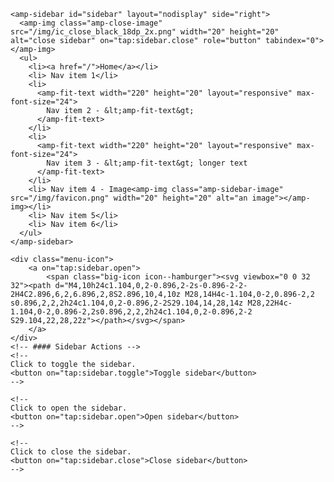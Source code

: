 <!---
  {
    "comment": "amp-sidebar needs to be the first element after the body tag, this is currently not possible the way examples are structured", 
    "skipValidation": true
  }
--->
<!--
  #### Introduction
  A sidebar provides a way to display meta content intended for temporary access (navigation links, buttons, menus, etc.). The sidebar can be revealed by a button tap while the main content remains visually underneath.
-->
<!-- -->
<head>
  <meta charset="utf-8">
  <script async src="https://cdn.ampproject.org/v0.js"></script>
  <!-- #### Setup -->
  <!--
    Import the `amp-sidebar` component.
  -->
  <script async custom-element="amp-sidebar" src="https://cdn.ampproject.org/v0/amp-sidebar-0.1.js"></script>
  <script async custom-element="amp-fit-text" src="https://cdn.ampproject.org/v0/amp-fit-text-0.1.js"></script> 
  <link rel="canonical" href="<%host%>/components/amp-sidebar/">
  <meta name="viewport" content="width=device-width,minimum-scale=1,initial-scale=1">
  <style amp-custom>
  
    
amp-sidebar { width: 250px; background-color: white; }
amp-sidebar ul, amp-sidebar li { margin: 0; padding: 0; }
amp-sidebar li { list-style: none; height: 100%; }
amp-sidebar a { padding: 0.6em 0 0.6em 0.6em; display: block; text-decoration: none; color: black; }
amp-sidebar a:hover { background: #828282; color: white; }

.right { float: right; }

body { font-family: "Helvetica Neue", "Open Sans", Arial, Helvetica, sans-serif; margin: 0; padding: 0; text-rendering: optimizeLegibility; -webkit-font-smoothing: antialiased; -moz-font-feature-settings: "liga=1, dlig=1"; -webkit-font-feature-settings: "liga", "dlig"; -o-font-feature-settings: "liga", "dlig"; font-feature-settings: "liga", "dlig"; }

html { -webkit-box-sizing: border-box; -moz-box-sizing: border-box; box-sizing: border-box; }

*, *:before, *:after { -webkit-box-sizing: inherit; -moz-box-sizing: inherit; box-sizing: inherit; }

.icon > svg { display: inline-block; width: 16px; height: 16px; vertical-align: middle; }
.icon > svg path { fill: #828282; }

.big-icon > svg { display: inline-block; width: 32px; height: 32px; vertical-align: middle; }
.big-icon > svg path { fill: #828282; }

.menu-icon { cursor: pointer; }

amp-img { background-color: #828282; }

.cf:after { content: ""; display: table; clear: both; }

main { display: block; }

.site-header { position: relative; width: 100%; max-width: 700px; margin: 16px auto 0 auto; }
@media only screen and (max-width: 800px) { .site-header { padding: 0 16px; } }
.site-header .page-links { display: block; position: absolute; top: 10px; right: 16px; font-weight: 200; font-style: normal; font-size: 18px; line-height: 30px; }
.site-header .page-links a { text-decoration: none; color: #999999; }
.site-header .page-links a:hover { color: #333333; }

.blog-header { width: 100%; max-width: 700px; margin: 0 auto; position: relative; padding: 0; }
.blog-header .blog-title { margin-bottom: 8px; font-size: 50px; font-weight: 700; letter-spacing: -2px; outline: 0; line-height: 50px; word-break: break-word; color: #333333; }
.blog-header .blog-description { font-size: 28px; margin: 0 0 20px; padding: 0; line-height: 1.2; color: #666666; font-weight: 300; }

.content { width: 100%; max-width: 700px; margin: 25px auto 0 auto; }
@media only screen and (max-width: 800px) { .content { padding: 0 16px; } }
.content article { padding: 20px 0; border-bottom: 1px solid #f2f2f0; }
.content article:last-child { border-bottom: 0; }
.content article .post-title { letter-spacing: -0.02em; font-weight: 700; font-style: normal; display: block; font-size: 36px; line-height: 1.15; margin: 0 0; }
.content article .post-title a { text-decoration: none; color: #333332; }
.content article .post-title a:hover { text-decoration: none; }
.content article .post-excerpt { letter-spacing: -0.02em; font-weight: 300; font-style: normal; font-size: 20px; line-height: 1.59; color: #666665; }
.content article .post-meta { font-size: 14px; color: #b3b3b1; line-height: 30px; }
.content article .post-meta a { color: #b3b3b1; text-decoration: none; }
.content article .post-meta a:hover { text-decoration: underline; }

.post-template .content { max-width: 700px; }

.index-headline { border-top: 1px solid #dededc; margin: 0; padding: 16px 0; }
.index-headline span { color: #b3b3b1; font-size: 10px; text-transform: uppercase; letter-spacing: 1px; }

.pagination { text-align: center; padding: 16px 0 0; font-size: 12px; }
.pagination a { color: #999999; text-decoration: none; }
.pagination a:hover { color: #333333; }

.site-footer { margin: 0 auto; padding: 48px 0; width: 100%; max-width: 700px; font-size: 12px; text-align: center; color: #999999; line-height: 17.6px; }
.site-footer a { color: #666666; text-decoration: none; }
.site-footer a:hover { color: #333333; }

.share { text-align: right; padding: 20px 0 0; }
.share a { text-decoration: none; color: #bbbbbb; }
.share a:hover { color: #333333; }

.pagination .disabled { opacity: 0; }

  
  </style></noscript>
  <style amp-custom>
    amp-sidebar {
      width: 250px;
      padding-right: 10px;
    }
    .amp-sidebar-image {
      line-height: 100px;
      vertical-align:middle;
    }
    .amp-close-image {
       top: 15px;
       left: 225px;
       cursor: pointer;
    }
    li {
      margin-bottom: 20px;
      list-style: none;
    }
    button {
      margin-left: 20px;
    }
  </style>
</head>
<body>

  <!-- #### Basic Usage -->
  <!--
    There can be only one `amp-sidebar` in an AMP document. The `amp-sidebar` should be a direct child of the `<body>`. It must have a layout of nodisplay.
    The`amp-sidebar` may not contain any AMP Elements except for `amp-accordion`, `amp-img` and `amp-fit-text`.
    `amp-fit-text` expands or shrinks its font size to fit the content within the space given to in the menu.
  -->
    <amp-sidebar id="sidebar" layout="nodisplay" side="right">
      <amp-img class="amp-close-image" src="/img/ic_close_black_18dp_2x.png" width="20" height="20" alt="close sidebar" on="tap:sidebar.close" role="button" tabindex="0"></amp-img>
      <ul>
        <li><a href="/">Home</a></li>
        <li> Nav item 1</li>
        <li>
          <amp-fit-text width="220" height="20" layout="responsive" max-font-size="24">
            Nav item 2 - &lt;amp-fit-text&gt;
          </amp-fit-text>
        </li>
        <li>
          <amp-fit-text width="220" height="20" layout="responsive" max-font-size="24">
            Nav item 3 - &lt;amp-fit-text&gt; longer text
          </amp-fit-text>
        </li>
        <li> Nav item 4 - Image<amp-img class="amp-sidebar-image" src="/img/favicon.png" width="20" height="20" alt="an image"></amp-img></li>
        <li> Nav item 5</li>
        <li> Nav item 6</li>
      </ul>
    </amp-sidebar>

    <div class="menu-icon">
        <a on="tap:sidebar.open">
            <span class="big-icon icon--hamburger"><svg viewbox="0 0 32 32"><path d="M4,10h24c1.104,0,2-0.896,2-2s-0.896-2-2-2H4C2.896,6,2,6.896,2,8S2.896,10,4,10z M28,14H4c-1.104,0-2,0.896-2,2  s0.896,2,2,2h24c1.104,0,2-0.896,2-2S29.104,14,28,14z M28,22H4c-1.104,0-2,0.896-2,2s0.896,2,2,2h24c1.104,0,2-0.896,2-2  S29.104,22,28,22z"></path></svg></span>
        </a>
    </div>
    <!-- #### Sidebar Actions -->
    <!--
    Click to toggle the sidebar.
    <button on="tap:sidebar.toggle">Toggle sidebar</button>
    -->

    <!--
    Click to open the sidebar.
    <button on="tap:sidebar.open">Open sidebar</button>
    -->

    <!--
    Click to close the sidebar.
    <button on="tap:sidebar.close">Close sidebar</button>
    -->

